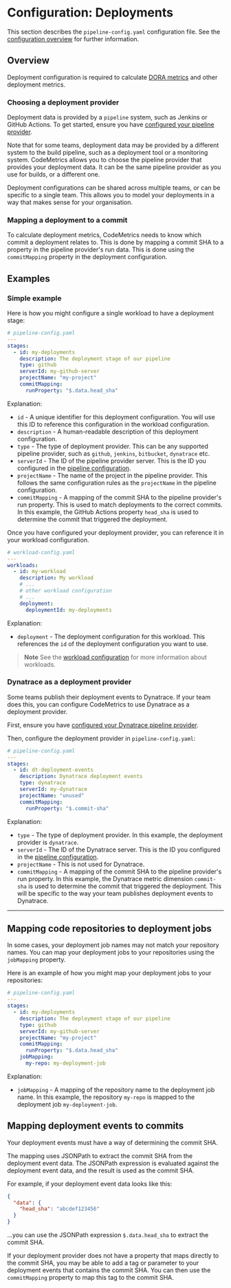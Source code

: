 # Configuration: Deployments

This section describes the `pipeline-config.yaml` configuration file. See the [configuration overview](./configuration.md) for further information.

## Overview

Deployment configuration is required to calculate [DORA metrics](./dora.md) and other deployment metrics.

### Choosing a deployment provider

Deployment data is provided by a `pipeline` system, such as Jenkins or GitHub Actions. To get started, ensure you have [configured your pipeline provider](./config_pipelines.md).

Note that for some teams, deployment data may be provided by a different system to the build pipeline, such as a deployment tool or a monitoring system. CodeMetrics allows you to choose the pipeline provider that provides your deployment data. It can be the same pipeline provider as you use for builds, or a different one.

Deployment configurations can be shared across multiple teams, or can be specific to a single team. This allows you to model your deployments in a way that makes sense for your organisation.

### Mapping a deployment to a commit

To calculate deployment metrics, CodeMetrics needs to know which commit a deployment relates to. This is done by mapping a commit SHA to a property in the pipeline provider's run data. This is done using the `commitMapping` property in the deployment configuration.

## Examples

### Simple example

Here is how you might configure a single workload to have a deployment stage:

```yaml
# pipeline-config.yaml
---
stages:
  - id: my-deployments
    description: The deployment stage of our pipeline
    type: github
    serverId: my-github-server
    projectName: "my-project"
    commitMapping:
      runProperty: "$.data.head_sha"
```

Explanation:

- `id` - A unique identifier for this deployment configuration. You will use this ID to reference this configuration in the workload configuration.
- `description` - A human-readable description of this deployment configuration.
- `type` - The type of deployment provider. This can be any supported pipeline provider, such as `github`, `jenkins`, `bitbucket`, `dynatrace` etc.
- `serverId` - The ID of the pipeline provider server. This is the ID you configured in the [pipeline configuration](./config_pipelines.md).
- `projectName` - The name of the project in the pipeline provider. This follows the same configuration rules as the `projectName` in the pipeline configuration.
- `commitMapping` - A mapping of the commit SHA to the pipeline provider's run property. This is used to match deployments to the correct commits. In this example, the GitHub Actions property `head_sha` is used to determine the commit that triggered the deployment.

Once you have configured your deployment provider, you can reference it in your workload configuration.

```yaml
# workload-config.yaml
---
workloads:
  - id: my-workload
    description: My workload
    # ...
    # other workload configuration
    # ...
    deployment:
      deploymentId: my-deployments
```

Explanation:

- `deployment` - The deployment configuration for this workload. This references the `id` of the deployment configuration you want to use.

> **Note**
> See the [workload configuration](./config_workloads.md) for more information about workloads.

### Dynatrace as a deployment provider

Some teams publish their deployment events to Dynatrace. If your team does this, you can configure CodeMetrics to use Dynatrace as a deployment provider.

First, ensure you have [configured your Dynatrace pipeline provider](./config_pipelines.md).

Then, configure the deployment provider in `pipeline-config.yaml`:

```yaml
# pipeline-config.yaml
---
stages:
  - id: dt-deployment-events
    description: Dynatrace deployment events
    type: dynatrace
    serverId: my-dynatrace
    projectName: "unused"
    commitMapping:
      runProperty: "$.commit-sha"
```

Explanation:

- `type` - The type of deployment provider. In this example, the deployment provider is `dynatrace`.
- `serverId` - The ID of the Dynatrace server. This is the ID you configured in the [pipeline configuration](./config_pipelines.md).
- `projectName` - This is not used for Dynatrace.
- `commitMapping` - A mapping of the commit SHA to the pipeline provider's run property. In this example, the Dynatrace metric dimension `commit-sha` is used to determine the commit that triggered the deployment. This will be specific to the way your team publishes deployment events to Dynatrace. 

---

## Mapping code repositories to deployment jobs

In some cases, your deployment job names may not match your repository names. You can map your deployment jobs to your repositories using the `jobMapping` property.

Here is an example of how you might map your deployment jobs to your repositories:

```yaml
# pipeline-config.yaml
---
stages:
  - id: my-deployments
    description: The deployment stage of our pipeline
    type: github
    serverId: my-github-server
    projectName: "my-project"
    commitMapping:
      runProperty: "$.data.head_sha"
    jobMapping:
      my-repo: my-deployment-job
```

Explanation:

- `jobMapping` - A mapping of the repository name to the deployment job name. In this example, the repository `my-repo` is mapped to the deployment job `my-deployment-job`.

## Mapping deployment events to commits

Your deployment events must have a way of determining the commit SHA.

The mapping uses JSONPath to extract the commit SHA from the deployment event data. The JSONPath expression is evaluated against the deployment event data, and the result is used as the commit SHA.

For example, if your deployment event data looks like this:

```json
{
  "data": {
    "head_sha": "abcdef123456"
  }
}
```

...you can use the JSONPath expression `$.data.head_sha` to extract the commit SHA.

If your deployment provider does not have a property that maps directly to the commit SHA, you may be able to add a tag or parameter to your deployment events that contains the commit SHA. You can then use the `commitMapping` property to map this tag to the commit SHA.
